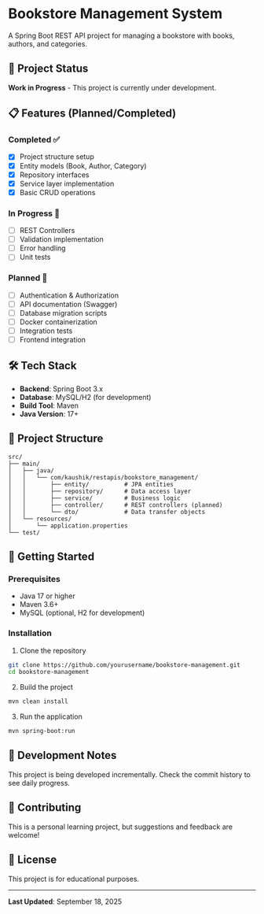 # Bookstore Management System

A Spring Boot REST API project for managing a bookstore with books, authors, and categories.

## 🚧 Project Status

**Work in Progress** - This project is currently under development.

## 📋 Features (Planned/Completed)

### Completed ✅

- [x] Project structure setup
- [x] Entity models (Book, Author, Category)
- [x] Repository interfaces
- [x] Service layer implementation
- [x] Basic CRUD operations

### In Progress 🔄

- [ ] REST Controllers
- [ ] Validation implementation
- [ ] Error handling
- [ ] Unit tests

### Planned 📅

- [ ] Authentication & Authorization
- [ ] API documentation (Swagger)
- [ ] Database migration scripts
- [ ] Docker containerization
- [ ] Integration tests
- [ ] Frontend integration

## 🛠️ Tech Stack

- **Backend**: Spring Boot 3.x
- **Database**: MySQL/H2 (for development)
- **Build Tool**: Maven
- **Java Version**: 17+

## 📁 Project Structure

```
src/
├── main/
│   ├── java/
│   │   └── com/kaushik/restapis/bookstore_management/
│   │       ├── entity/          # JPA entities
│   │       ├── repository/      # Data access layer
│   │       ├── service/         # Business logic
│   │       ├── controller/      # REST controllers (planned)
│   │       └── dto/             # Data transfer objects
│   └── resources/
│       └── application.properties
└── test/
```

## 🚀 Getting Started

### Prerequisites

- Java 17 or higher
- Maven 3.6+
- MySQL (optional, H2 for development)

### Installation

1. Clone the repository

```bash
git clone https://github.com/yourusername/bookstore-management.git
cd bookstore-management
```

2. Build the project

```bash
mvn clean install
```

3. Run the application

```bash
mvn spring-boot:run
```

## 📝 Development Notes

This project is being developed incrementally. Check the commit history to see daily progress.

## 🤝 Contributing

This is a personal learning project, but suggestions and feedback are welcome!

## 📄 License

This project is for educational purposes.

---

**Last Updated**: September 18, 2025
